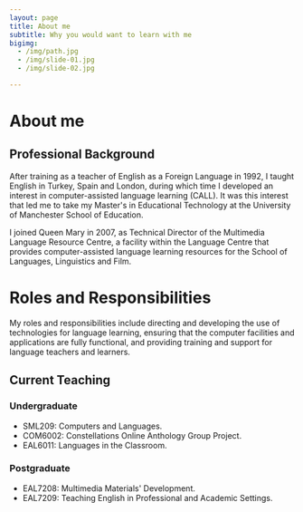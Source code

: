 ```yaml
---
layout: page
title: About me
subtitle: Why you would want to learn with me
bigimg: 
  - /img/path.jpg
  - /img/slide-01.jpg
  - /img/slide-02.jpg

---
```

# About me
## Professional Background

<p>After training as a teacher of English as a Foreign Language in 1992, I taught English in Turkey, Spain and London, during which time I developed an interest in computer-assisted language learning (CALL). It was this interest that led me to take my Master's in Educational Technology at the University of Manchester School of Education.</p>

<p>I joined Queen Mary in 2007, as Technical Director of the Multimedia Language Resource Centre, a facility within the Language Centre that provides computer-assisted language learning resources for the School of Languages, Linguistics and Film.</p>

# Roles and Responsibilities

<p>My roles and responsibilities include directing and developing the use of technologies for language learning, ensuring that the computer facilities and applications are fully functional, and providing training and support for language teachers and learners.</p>

## Current Teaching
### Undergraduate

   - SML209: Computers and Languages.
   - COM6002: Constellations Online Anthology Group Project.
   - EAL6011: Languages in the Classroom.

### Postgraduate

   - EAL7208: Multimedia Materials' Development.
   - EAL7209: Teaching English in Professional and Academic Settings.

